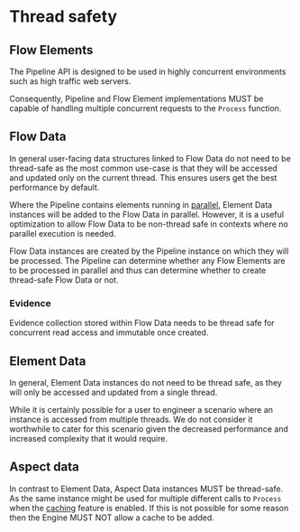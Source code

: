 # Thread safety

## Flow Elements

The Pipeline API is designed to be used in highly concurrent environments
such as high traffic web servers.

Consequently, Pipeline and Flow Element implementations MUST be
capable of handling multiple concurrent requests to the `Process` function.

## Flow Data

In general user-facing data structures linked to Flow Data do not need to be
thread-safe as the most common use-case is that they will be accessed and
updated only on the current thread.
This ensures users get the best performance by default.

Where the Pipeline contains elements running in [parallel](../advanced-features/parallel-processing.md), Element Data instances
will be added to the Flow Data in parallel. However, it is a useful optimization
to allow Flow Data to be non-thread safe in contexts where no parallel execution
is needed.

Flow Data instances are created by the Pipeline instance on which they
will be processed. The Pipeline can determine whether any Flow Elements are
to be processed in parallel and thus can determine whether to create thread-safe
Flow Data or not.

### Evidence

Evidence collection stored within Flow Data needs to be thread safe for
concurrent read access and immutable once created.

## Element Data

In general, Element Data instances do not need to be thread safe, as they
will only be accessed and updated from a single thread.

While it is certainly possible for a user to engineer a scenario where an
instance is accessed from multiple threads. We do not consider it worthwhile
to cater for this scenario given the decreased performance and increased
complexity that it would require.

## Aspect data

In contrast to Element Data, Aspect Data instances MUST be thread-safe. As the
same instance might be used for multiple different calls to `Process` when
the [caching](caching.md) feature is enabled.
If this is not possible for some reason then the Engine MUST NOT allow a cache
to be added.
